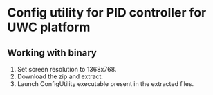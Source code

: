 # Config utility for PID controller for UWC platform
## Working with binary
1.  Set screen resolution to 1368x768.
1.  Download the zip and extract.
2.  Launch ConfigUtility executable present in the extracted files.
